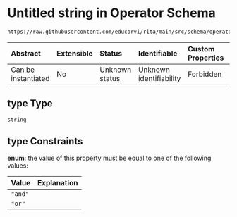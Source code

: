 # Untitled string in Operator Schema

```txt
https://raw.githubusercontent.com/educorvi/rita/main/src/schema/operator.json#/oneOf/0/properties/type
```



| Abstract            | Extensible | Status         | Identifiable            | Custom Properties | Additional Properties | Access Restrictions | Defined In                                                               |
| :------------------ | :--------- | :------------- | :---------------------- | :---------------- | :-------------------- | :------------------ | :----------------------------------------------------------------------- |
| Can be instantiated | No         | Unknown status | Unknown identifiability | Forbidden         | Allowed               | none                | [operator.json\*](../../src/schema/operator.json "open original schema") |

## type Type

`string`

## type Constraints

**enum**: the value of this property must be equal to one of the following values:

| Value   | Explanation |
| :------ | :---------- |
| `"and"` |             |
| `"or"`  |             |
